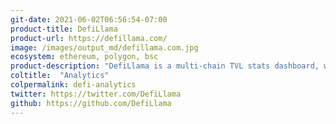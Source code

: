 ```yaml
---
git-date: 2021-06-02T06:56:54-07:00
product-title: DefiLlama
product-url: https://defillama.com/
image: /images/output_md/defillama.com.jpg
ecosystem: ethereum, polygon, bsc
product-description: "DefiLlama is a multi-chain TVL stats dashboard, where data connectors contributed and maintained by a community"
coltitle:  "Analytics"
colpermalink: defi-analytics
twitter: https://twitter.com/DefiLlama
github: https://github.com/DefiLlama
---
```

